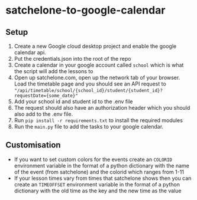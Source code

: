 # satchelone-to-google-calendar

## Setup

1. Create a new Google cloud desktop project and enable the google calendar api.
2. Put the credentials.json into the root of the repo
3. Create a calendar in your google account called `school` which is what the script will add the lessons to
4. Open up satchelone.com, open up the network tab of your browser. Load the timetable page and you should see an API request to `"/api/timetable/school/{school_id}/student/{student_id}?requestDate={some_date}"`
5. Add your school id and student id to the .env file
6. The request should also have an authorization header which you should also add to the .env file.
7. Run `pip install -r requirements.txt` to install the required modules
8. Run the `main.py` file to add the tasks to your google calendar.

## Customisation

- If you want to set custom colors for the events create an `COLORID` environment variable in the format of a python dictionary with the name of the event (from satchelone) and the colorid which ranges from 1-11
- If your lesson times vary from times that satchelone shows then you can create an `TIMEOFFSET` environment variable in the format of a python dictionary with the old time as the key and the new time as the value
